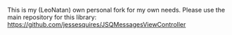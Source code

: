 This is my (LeoNatan) own personal fork for my own needs. Please use the main repository for this library: https://github.com/jessesquires/JSQMessagesViewController